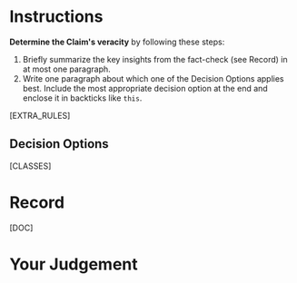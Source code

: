 # Instructions
**Determine the Claim's veracity** by following these steps:
1. Briefly summarize the key insights from the fact-check (see Record) in at most one paragraph.
2. Write one paragraph about which one of the Decision Options applies best. Include the most appropriate decision option at the end and enclose it in backticks like `this`.


[EXTRA_RULES]

## Decision Options
[CLASSES]

# Record
[DOC]

# Your Judgement

